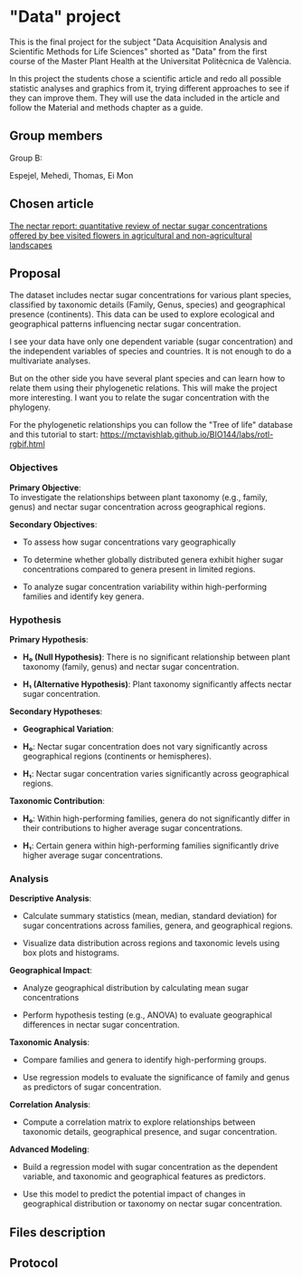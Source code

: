 # "Data" project

This is the final project for the subject "Data Acquisition Analysis and Scientific Methods for Life Sciences" shorted as "Data" from the first course of the Master Plant Health at the Universitat Politècnica de València.

In this project the students chose a scientific article and redo all possible statistic analyses and graphics from it, trying different approaches to see if they can improve them. They will use the data included in the article and follow the Material and methods chapter as a guide.

## Group members

Group B: 

Espejel, Mehedi, Thomas, Ei Mon

## Chosen article

[The nectar report: quantitative review of nectar sugar concentrations offered by bee visited flowers in agricultural and non-agricultural landscapes](https://peerj.com/articles/6329/)

## Proposal

The dataset includes nectar sugar concentrations for various plant species, classified by taxonomic details (Family, Genus, species) and geographical presence (continents). This data can be used to explore ecological and geographical patterns influencing nectar sugar concentration.

I see your data have only one dependent variable (sugar concentration) and the independent variables of species and countries. It is not enough to do a multivariate analyses. 

But on the other side you have several plant species and can learn how to relate them using their phylogenetic relations. This will make the project more interesting. I want you to relate the sugar concentration with the phylogeny. 

For the phylogenetic relationships you can follow the "Tree of life" database and this tutorial to start: https://mctavishlab.github.io/BIO144/labs/rotl-rgbif.html

### Objectives

**Primary Objective**:\
To investigate the relationships between plant taxonomy (e.g., family, genus) and nectar sugar concentration across geographical regions.

**Secondary Objectives**:

-   To assess how sugar concentrations vary geographically

-   To determine whether globally distributed genera exhibit higher sugar concentrations compared to genera present in limited regions.

-   To analyze sugar concentration variability within high-performing families and identify key genera.

### Hypothesis

**Primary Hypothesis**:

-   **H₀ (Null Hypothesis)**: There is no significant relationship between plant taxonomy (family, genus) and nectar sugar concentration.

-   **H₁ (Alternative Hypothesis)**: Plant taxonomy significantly affects nectar sugar concentration.

**Secondary Hypotheses**:

-   **Geographical Variation**:

-   **H₀**: Nectar sugar concentration does not vary significantly across geographical regions (continents or hemispheres).

-   **H₁**: Nectar sugar concentration varies significantly across geographical regions.

**Taxonomic Contribution**:

-   **H₀**: Within high-performing families, genera do not significantly differ in their contributions to higher average sugar concentrations.

-   **H₁**: Certain genera within high-performing families significantly drive higher average sugar concentrations.

### Analysis

**Descriptive Analysis**:

-   Calculate summary statistics (mean, median, standard deviation) for sugar concentrations across families, genera, and geographical regions.

-   Visualize data distribution across regions and taxonomic levels using box plots and histograms.

**Geographical Impact**:

-   Analyze geographical distribution by calculating mean sugar concentrations

-   Perform hypothesis testing (e.g., ANOVA) to evaluate geographical differences in nectar sugar concentration.

**Taxonomic Analysis**:

-   Compare families and genera to identify high-performing groups.

-   Use regression models to evaluate the significance of family and genus as predictors of sugar concentration.

**Correlation Analysis**:

-   Compute a correlation matrix to explore relationships between taxonomic details, geographical presence, and sugar concentration.

**Advanced Modeling**:

-   Build a regression model with sugar concentration as the dependent variable, and taxonomic and geographical features as predictors.

-   Use this model to predict the potential impact of changes in geographical distribution or taxonomy on nectar sugar concentration.

## Files description

## Protocol
